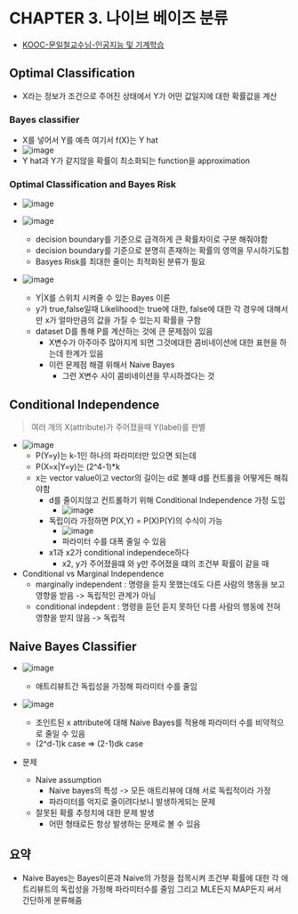 # CHAPTER 3. 나이브 베이즈 분류

- [KOOC-문일철교수님-인공지능 및 기계학습](<https://www.edwith.org/machinelearning1_17/joinLectures/9738>)

## Optimal Classification

- X라는 정보가 조건으로 주어진 상태에서 Y가 어떤 값일지에 대한 확률값을 계산

### Bayes classifier

- X를 넣어서 Y를 예측 여기서 f(X)는 Y hat
- ![image](https://user-images.githubusercontent.com/28910538/62676782-f8d78000-b9e6-11e9-9245-1735340e530d.png)
- Y hat과 Y가 같지않을 확률이 최소화되는 function을 approximation

### Optimal Classification and Bayes Risk

- ![image](https://user-images.githubusercontent.com/28910538/62676823-173d7b80-b9e7-11e9-8f3e-78f4f6554767.png)

- ![image](https://user-images.githubusercontent.com/28910538/62676879-35a37700-b9e7-11e9-96b7-98b652c3b59f.png)
  - decision boundary를 기준으로 급격하게 큰 확률차이로 구분 해줘야함
  - decision boundary를 기준으로 분명히 존재하는 확률의 영역을 무시하기도함
  - Basyes Risk를 최대한 줄이는 최적화된 분류가 필요
- ![image](https://user-images.githubusercontent.com/28910538/62676944-71d6d780-b9e7-11e9-8b0c-09a093c6c207.png)
  - Y|X를 스위치 시켜줄 수 있는 Bayes 이론
  - y가 true,false일때 Likelihood는 true에 대한, false에 대한 각 경우에 대해서만 x가 얼마만큼의 값을 가질 수 있는지 확률을 구함
  - dataset D를 통해 P를 계산하는 것에 큰 문제점이 있음
    - X변수가 아주아주 많아지게 되면 그것에대한 콤비네이션에 대한 표현을 하는데 한계가 있음
    - 이런 문제점 해결 위해서 Naive Bayes
      - 그런 X변수 사이 콤비네이션을 무시하겠다는 것

## Conditional Independence

> 여러 개의 X(attribute)가 주어졌을때 Y(label)를 판별

- ![image](https://user-images.githubusercontent.com/28910538/62677724-473a4e00-b9ea-11e9-8aeb-1dd8d678ed9a.png)
  - P(Y=y)는 k-1인 하나의 파라미터만 있으면 되는데
  - P(X=x|Y=y)는 (2^4-1)*k
  - x는 vector value이고 vector의 길이는 d로 볼때 d를 컨트롤을 어떻게든 해줘야함
    - d를 줄이지않고 컨트롤하기 위해 Conditional Independence 가정 도입
      - ![image](https://user-images.githubusercontent.com/28910538/62677821-941e2480-b9ea-11e9-891d-28a115f7bf20.png)
    - 독립이라 가정하면 P(X,Y) = P(X)P(Y)의 수식이 가능
      - ![image](https://user-images.githubusercontent.com/28910538/62677770-6e911b00-b9ea-11e9-8044-ae6e33cb3d7f.png)
      - 파라미터 수를 대폭 줄일 수 있음
    - x1과 x2가 conditional independece하다
      - x2, y가 주어졌을떄 와 y만 주어졌을 떄의 조건부 확률이 같을 때
- Conditional vs Marginal Independence
  - marginally independent : 명령을 듣지 못했는데도 다른 사람의 행동을 보고 영향을 받음 -> 독립적인 관계가 아님
  - conditional indepdent : 명령을 듣던 듣지 못하던 다름 사람의 행동에 전혀 영향을 받지 않음 -> 독립적

## Naive Bayes Classifier

- ![image](https://user-images.githubusercontent.com/28910538/62756668-94cebd80-bab3-11e9-825b-382c7a4ced4d.png)
  - 애트리뷰트간 독립성을 가정해 파라미터 수를 줄임

- ![image](https://user-images.githubusercontent.com/28910538/62756632-7e286680-bab3-11e9-91ef-0d15ae5658df.png)
  - 조인트된 x attribute에 대해 Naive Bayes를 적용해 파라미터 수를 비약적으로 줄일 수 있음
  - (2^d-1)k case => (2-1)dk case
- 문제
  - Naive assumption
    - Naive bayes의 특성 -> 모든 애트리뷰에 대해 서로 독립적이라 가정
    - 파라미터를 억지로 줄이려다보니 발생하게되는 문제
  - 잘못된 확률 추정치에 대한 문제 발생
    - 어떤 형태로든 항상 발생하는 문제로 볼 수 있음

## 요약

- Naive Bayes는 Bayes이론과 Naive의 가정을 접목시켜 조건부 확률에 대한 각 애트리뷰트의 독립성을 가정해 파라미터수를 줄임 그리고 MLE든지 MAP든지 써서 간단하게 분류해줌
